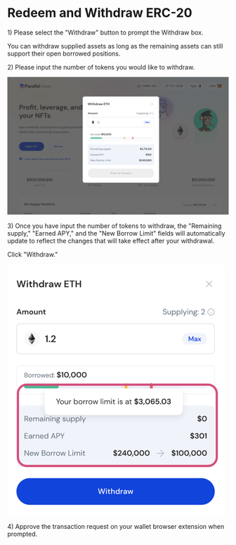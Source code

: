 # Redeem and Withdraw ERC-20

1\) Please select the "Withdraw" button to prompt the Withdraw box.

You can withdraw supplied assets as long as the remaining assets can still support their open borrowed positions.&#x20;

2\) Please input the number of tokens you would like to withdraw.

![](<../../.gitbook/assets/image (80).png>)

3\) Once you have input the number of tokens to withdraw, the "Remaining supply," "Earned APY," and the "New Borrow Limit" fields will automatically update to reflect the changes that will take effect after your withdrawal.

Click "Withdraw." &#x20;

![](<../../.gitbook/assets/image (129).png>)

4\) Approve the transaction request on your wallet browser extension when prompted.
